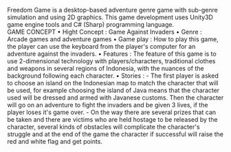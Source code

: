 Freedom Game is a desktop-based adventure genre game with sub-genre simulation and using 2D graphics. This game development uses Unity3D game engine tools and C# (Sharp) programming language.</br>
GAME CONCEPT
• Hight Concept : Game Against Invaders
• Genre         : Arcade games and adventure games
• Game play     : How to play this game, the player can use the keyboard from the player's computer for an adventure against the invaders.
• Features      : The feature of this game is to use 2-dimensional technology with players/characters, traditional clothes and weapons in several regions of Indonesia,                     with the nuances of the background following each character.
• Stories       :
                - The first player is asked to choose an island on the Indonesian map to match the character that will be used, for example choosing the island of Java                   means that the character used will be dressed and armed with Javanese customs. Then the character will go on an adventure to fight the invaders and be                   given 3 lives, if the player loses it's game over.
                - On the way there are several prizes that can be taken and there are victims who are held hostage to be released by the character, several kinds of                     obstacles will complicate the character's struggle and at the end of the game the character if successful will raise the red and white flag and get                       points.
